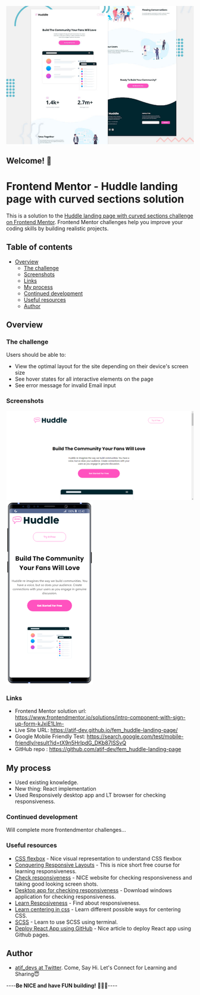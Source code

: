 ![Design preview for the "Huddle landing page with curved sections" coding challenge](./design/desktop-preview.jpg)

## Welcome! 👋

# Frontend Mentor - Huddle landing page with curved sections solution

This is a solution to the [Huddle landing page with curved sections challenge on Frontend Mentor](https://www.frontendmentor.io/challenges/huddle-landing-page-with-curved-sections-5ca5ecd01e82137ec91a50f2). Frontend Mentor challenges help you improve your coding skills by building realistic projects. 

## Table of contents

- [Overview](#overview)
  - [The challenge](#the-challenge)
  - [Screenshots](#screenshots)
  - [Links](#links)
  - [My process](#my-process)
  - [Continued development](#continued-development)
  - [Useful resources](#useful-resources)
  - [Author](#author)

## Overview

### The challenge

Users should be able to:

- View the optimal layout for the site depending on their device's screen size
- See hover states for all interactive elements on the page
- See error message for invalid Email input

### Screenshots

![PC View](https://github.com/atif-dev/fem_huddle-landing-page/blob/main/screenshots/dell-laptop.png?raw=true)
![Mobile view](https://github.com/atif-dev/fem_huddle-landing-page/blob/main/screenshots/mobile1.png?raw=true)

### Links

- Frontend Mentor solution url:  https://www.frontendmentor.io/solutions/intro-component-with-sign-up-form-kJxiE1Llm-
- Live Site URL: https://atif-dev.github.io/fem_huddle-landing-page/
- Google Mobile Friendly Test: https://search.google.com/test/mobile-friendly/result?id=tX9n5HrIpdG_DKb87ISSvQ
- GitHub repo : https://github.com/atif-dev/fem_huddle-landing-page

## My process

  - Used existing knowledge.
  - New thing: React implementation
  - Used Responsively desktop app and LT browser for checking responsiveness.
    
### Continued development

  Will complete more frontendmentor challenges... 

### Useful resources

- [CSS flexbox](https://css-tricks.com/snippets/css/a-guide-to-flexbox/) - Nice visual representation to understand CSS flexbox 
- [Conquering Responsive Layouts](https://courses.kevinpowell.co/conquering-responsive-layouts) - This is nice short free course for learning responsiveness.
- [Check responsiveness](https://www.lambdatest.com/mobile-view-website) - NICE website for checking responsiveness and taking good looking screen shots.
- [Desktop app for checking responsiveness](https://responsively.app/) - Download windows application for checking responsiveness.
- [Learn Resposiveness](https://web.dev/learn/design/) - Find about responsiveness.
- [Learn centering in css](https://moderncss.dev/complete-guide-to-centering-in-css/) - Learn different possible ways for centering CSS.
- [SCSS](https://moderncss.dev/complete-guide-to-centering-in-css/) - Learn to use SCSS using terminal.
- [Deploy React App using GitHub](https://blog.logrocket.com/deploying-react-apps-github-pages/) - Nice article to deploy React app using Github pages.

## Author

- [atif_devs at Twitter](https://twitter.com/atif_devs). Come, Say Hi. Let's Connect for Learning and Sharing😇

----**Be NICE and have FUN building!** 🚀😎😇----
